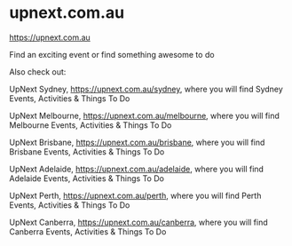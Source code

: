 # upnext.com.au
https://upnext.com.au

Find an exciting event or find something awesome to do

Also check out:

UpNext Sydney, https://upnext.com.au/sydney, where you will find Sydney Events, Activities & Things To Do

UpNext Melbourne, https://upnext.com.au/melbourne, where you will find Melbourne Events, Activities & Things To Do

UpNext Brisbane, https://upnext.com.au/brisbane, where you will find Brisbane Events, Activities & Things To Do

UpNext Adelaide, https://upnext.com.au/adelaide, where you will find Adelaide Events, Activities & Things To Do

UpNext Perth, https://upnext.com.au/perth, where you will find Perth Events, Activities & Things To Do

UpNext Canberra, https://upnext.com.au/canberra, where you will find Canberra Events, Activities & Things To Do
